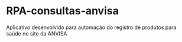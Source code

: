 # RPA-consultas-anvisa
Aplicativo desenvolvido para automação do registro de produtos para saúde no site da ANVISA
